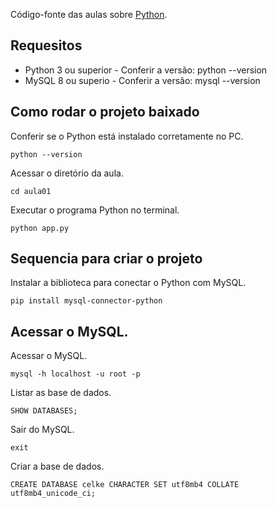 Código-fonte das aulas sobre [Python](https://www.youtube.com/watch?v=OsH8sZb8x1k&list=PLmY5AEiqDWwAKFymn4450k9XGLt8v3Xgd&index=1).<br>

## Requesitos

* Python 3 ou superior - Conferir a versão: python --version
* MySQL 8 ou superio - Conferir a versão: mysql --version

## Como rodar o projeto baixado

Conferir se o Python está instalado corretamente no PC.
```
python --version
```

Acessar o diretório da aula.
```
cd aula01
```

Executar o programa Python no terminal.
```
python app.py
```

## Sequencia para criar o projeto

Instalar a biblioteca para conectar o Python com MySQL.
```
pip install mysql-connector-python
```

## Acessar o MySQL.

Acessar o MySQL.
```
mysql -h localhost -u root -p
```

Listar as base de dados.
```
SHOW DATABASES;
```

Sair do MySQL.
```
exit
```

Criar a base de dados.
```
CREATE DATABASE celke CHARACTER SET utf8mb4 COLLATE utf8mb4_unicode_ci;
```
